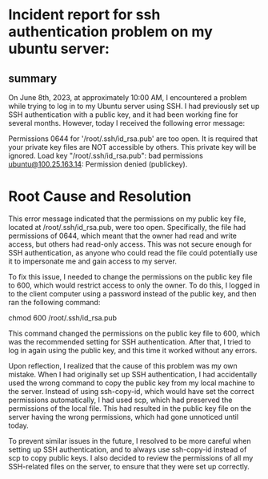 # Incident report for ssh authentication problem on my ubuntu server:
## summary
On June 8th, 2023, at approximately 10:00 AM, I encountered a problem while trying to log in to my Ubuntu server using SSH. I had previously set up SSH authentication with a public key, and it had been working fine for several months. However, today I received the following error message:


Permissions 0644 for '/root/.ssh/id_rsa.pub' are too open.
It is required that your private key files are NOT accessible by others.
This private key will be ignored.
Load key "/root/.ssh/id_rsa.pub": bad permissions
ubuntu@100.25.163.14: Permission denied (publickey).

# Root Cause and Resolution
This error message indicated that the permissions on my public key file, located at /root/.ssh/id_rsa.pub, were too open. Specifically, the file had permissions of 0644, which meant that the owner had read and write access, but others had read-only access. This was not secure enough for SSH authentication, as anyone who could read the file could potentially use it to impersonate me and gain access to my server.

To fix this issue, I needed to change the permissions on the public key file to 600, which would restrict access to only the owner. To do this, I logged in to the client computer using a password instead of the public key, and then ran the following command:


chmod 600 /root/.ssh/id_rsa.pub


This command changed the permissions on the public key file to 600, which was the recommended setting for SSH authentication. After that, I tried to log in again using the public key, and this time it worked without any errors.

Upon reflection, I realized that the cause of this problem was my own mistake. When I had originally set up SSH authentication, I had accidentally used the wrong command to copy the public key from my local machine to the server. Instead of using ssh-copy-id, which would have set the correct permissions automatically, I had used scp, which had preserved the permissions of the local file. This had resulted in the public key file on the server having the wrong permissions, which had gone unnoticed until today.

To prevent similar issues in the future, I resolved to be more careful when setting up SSH authentication, and to always use ssh-copy-id instead of scp to copy public keys. I also decided to review the permissions of all my SSH-related files on the server, to ensure that they were set up correctly.
